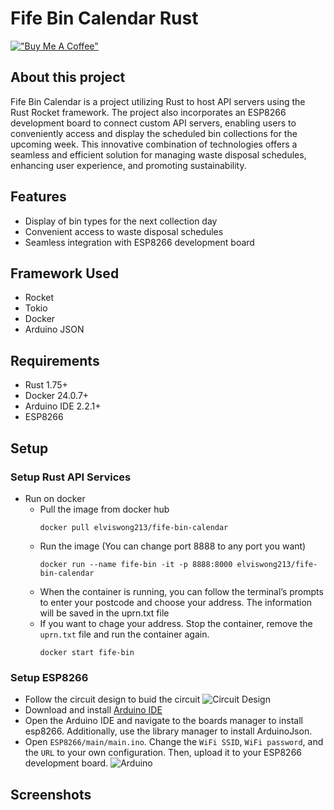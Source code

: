 # Fife Bin Calendar Rust
[!["Buy Me A Coffee"](https://www.buymeacoffee.com/assets/img/custom_images/orange_img.png)](https://www.buymeacoffee.com/ElvisWong)

## About this project
Fife Bin Calendar is a project utilizing Rust to host API servers using the Rust Rocket framework. The project also incorporates an ESP8266 development board to connect custom API servers, enabling users to conveniently access and display the scheduled bin collections for the upcoming week. This innovative combination of technologies offers a seamless and efficient solution for managing waste disposal schedules, enhancing user experience, and promoting sustainability.

## Features
- Display of bin types for the next collection day
- Convenient access to waste disposal schedules
- Seamless integration with ESP8266 development board

## Framework Used
- Rocket
- Tokio
- Docker
- Arduino JSON

## Requirements
- Rust 1.75+
- Docker 24.0.7+
- Arduino IDE 2.2.1+
- ESP8266

## Setup
### Setup Rust API Services
- Run on docker
  - Pull the image from docker hub
    ```
    docker pull elviswong213/fife-bin-calendar
    ```
  - Run the image (You can change port 8888 to any port you want)
    ```
    docker run --name fife-bin -it -p 8888:8000 elviswong213/fife-bin-calendar
    ```
  - When the container is running, you can follow the terminal’s prompts to enter your postcode and choose your address. The information will be saved in the ﻿uprn.txt file
  - If you want to chage your address. Stop the container, remove the `uprn.txt` file and run the container again.
    ```
    docker start fife-bin
    ```

### Setup ESP8266
- Follow the circuit design to buid the circuit
  ![Circuit Design](https://github.com/ElvisWong213/fife_bin_calendar_rust/assets/40566101/74339eb1-a6bc-409a-936d-04f0a397d4a8)
- Download and install [Arduino IDE](https://www.arduino.cc/en/software)
- Open the Arduino IDE and navigate to the boards manager to install ﻿esp8266. Additionally, use the library manager to install ﻿ArduinoJson.
- Open `﻿ESP8266/main/main.ino`. Change the `WiFi SSID`, `WiFi password`, and the `URL` to your own configuration. Then, upload it to your ESP8266 development board.
  ![Arduino](https://github.com/ElvisWong213/fife_bin_calendar_rust/assets/40566101/a846ec99-7c51-4a0c-9549-0c429e643c6e)


## Screenshots
